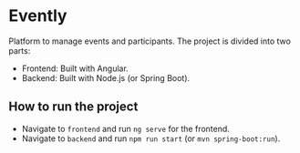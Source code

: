 # Evently
Platform to manage events and participants. The project is divided into two parts:
- Frontend: Built with Angular.
- Backend: Built with Node.js (or Spring Boot).

## How to run the project
- Navigate to `frontend` and run `ng serve` for the frontend.
- Navigate to `backend` and run `npm run start` (or `mvn spring-boot:run`).
